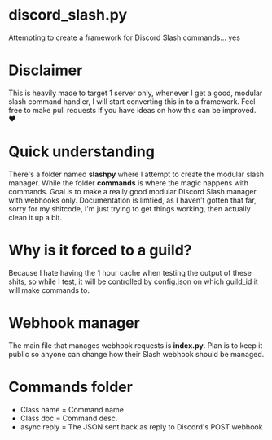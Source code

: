 # discord_slash.py
Attempting to create a framework for Discord Slash commands... yes

# Disclaimer
This is heavily made to target 1 server only, whenever I get a good, modular slash command handler, I will start converting this in to a framework. Feel free to make pull requests if you have ideas on how this can be improved. ❤

# Quick understanding
There's a folder named **slashpy** where I attempt to create the modular slash manager. While the folder **commands** is where the magic happens with commands. Goal is to make a really good modular Discord Slash manager with webhooks only. Documentation is limtied, as I haven't gotten that far, sorry for my shitcode, I'm just trying to get things working, then actually clean it up a bit.

# Why is it forced to a guild?
Because I hate having the 1 hour cache when testing the output of these shits, so while I test, it will be controlled by config.json on which guild_id it will make commands to.

# Webhook manager
The main file that manages webhook requests is **index.py**. Plan is to keep it public so anyone can change how their Slash webhook should be managed.

# Commands folder
- Class name = Command name
- Class doc = Command desc.
- async reply = The JSON sent back as reply to Discord's POST webhook
